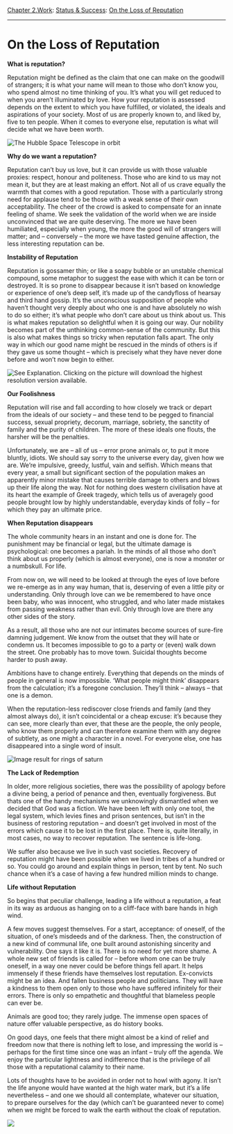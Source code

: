 [Chapter 2.Work](https://www.theschooloflife.com/thebookoflife/category/work/): [Status & Success](https://www.theschooloflife.com/thebookoflife/category/work/status-and-success/): [On the Loss of Reputation](https://www.theschooloflife.com/thebookoflife/on-the-loss-of-reputation/)

* * *

# On the Loss of Reputation

**What is reputation?**

Reputation might be defined as the claim that one can make on the goodwill of strangers; it is what your name will mean to those who don’t know you, who spend almost no time thinking of you. It’s what you will get reduced to when you aren’t illuminated by love. How your reputation is assessed depends on the extent to which you have fulfilled, or violated, the ideals and aspirations of your society. Most of us are properly known to, and liked by, five to ten people. When it comes to everyone else, reputation is what will decide what we have been worth.

![The Hubble Space Telescope in orbit](https://cdn.spacetelescope.org/archives/images/thumb700x/hubble_earth_sp01.jpg)

**Why do we want a reputation?**

Reputation can’t buy us love, but it can provide us with those valuable proxies: respect, honour and politeness. Those who are kind to us may not mean it, but they are at least making an effort. Not all of us crave equally the warmth that comes with a good reputation. Those with a particularly strong need for applause tend to be those with a weak sense of their own acceptability. The cheer of the crowd is asked to compensate for an innate feeling of shame. We seek the validation of the world when we are inside unconvinced that we are quite deserving. The more we have been humiliated, especially when young, the more the good will of strangers will matter; and – conversely – the more we have tasted genuine affection, the less interesting reputation can be.

**Instability of Reputation**

Reputation is gossamer thin; or like a soapy bubble or an unstable chemical compound, some metaphor to suggest the ease with which it can be torn or destroyed. It is so prone to disappear because it isn’t based on knowledge or experience of one’s deep self, it’s made up of the candyfloss of hearsay and third hand gossip. It’s the unconscious supposition of people who haven’t thought very deeply about who one is and have absolutely no wish to do so either; it’s what people who don’t care about us think about us. This is what makes reputation so delightful when it is going our way. Our nobility becomes part of the unthinking common-sense of the community. But this is also what makes things so tricky when reputation falls apart. The only way in which our good name might be rescued in the minds of others is if they gave us some thought – which is precisely what they have never done before and won’t now begin to either.

![See Explanation. Clicking on the picture will download the highest resolution version available.](https://apod.nasa.gov/apod/image/1810/NGC1672_Hubble_1080.jpg)

**Our Foolishness**

Reputation will rise and fall according to how closely we track or depart from the ideals of our society – and these tend to be pegged to financial success, sexual propriety, decorum, marriage, sobriety, the sanctity of family and the purity of children. The more of these ideals one flouts, the harsher will be the penalties.

Unfortunately, we are – all of us – error prone animals or, to put it more bluntly, idiots. We should say sorry to the universe every day, given how we are. We’re impulsive, greedy, lustful, vain and selfish. Which means that every year, a small but significant section of the population makes an apparently minor mistake that causes terrible damage to others and blows up their life along the way. Not for nothing does western civilisation have at its heart the example of Greek tragedy, which tells us of averagely good people brought low by highly understandable, everyday kinds of folly – for which they pay an ultimate price.

**When Reputation disappears**

The whole community hears in an instant and one is done for. The punishment may be financial or legal, but the ultimate damage is psychological: one becomes a pariah. In the minds of all those who don’t think about us properly (which is almost everyone), one is now a monster or a numbskull. For life.

From now on, we will need to be looked at through the eyes of love before we re-emerge as in any way human, that is, deserving of even a little pity or understanding. Only through love can we be remembered to have once been baby, who was innocent, who struggled, and who later made mistakes from passing weakness rather than evil. Only through love are there any other sides of the story.

As a result, all those who are not our intimates become sources of sure-fire damning judgement. We know from the outset that they will hate or condemn us. It becomes impossible to go to a party or (even) walk down the street. One probably has to move town. Suicidal thoughts become harder to push away.

Ambitions have to change entirely. Everything that depends on the minds of people in general is now impossible. ‘What people might think’ disappears from the calculation; it’s a foregone conclusion. They’ll think – always – that one is a demon.

When the reputation-less rediscover close friends and family (and they almost always do), it isn’t coincidental or a cheap excuse: it’s because they can see, more clearly than ever, that these are the people, the only people, who know them properly and can therefore examine them with any degree of subtlety, as one might a character in a novel. For everyone else, one has disappeared into a single word of insult.

![Image result for rings of saturn](https://cdn-images-1.medium.com/max/1200/0*K-_iLpaoMAMlFakr.jpg)

**The Lack of Redemption**

In older, more religious societies, there was the possibility of apology before a divine being, a period of penance and then, eventually forgiveness. But thats one of the handy mechanisms we unknowingly dismantled when we decided that God was a fiction. We have been left with only one tool, the legal system, which levies fines and prison sentences, but isn’t in the business of restoring reputation – and doesn’t get involved in most of the errors which cause it to be lost in the first place. There is, quite literally, in most cases, no way to recover reputation. The sentence is life-long.

We suffer also because we live in such vast societies. Recovery of reputation might have been possible when we lived in tribes of a hundred or so. You could go around and explain things in person, tent by tent. No such chance when it’s a case of having a few hundred million minds to change.

**Life without Reputation**

So begins that peculiar challenge, leading a life without a reputation, a feat in its way as arduous as hanging on to a cliff-face with bare hands in high wind.

A few moves suggest themselves. For a start, acceptance: of oneself, of the situation, of one’s misdeeds and of the darkness. Then, the construction of a new kind of communal life, one built around astonishing sincerity and vulnerability. One says it like it is. There is no need for yet more shame. A whole new set of friends is called for – before whom one can be truly oneself, in a way one never could be before things fell apart. It helps immensely if these friends have themselves lost reputation. Ex-convicts might be an idea. And fallen business people and politicians. They will have a kindness to them open only to those who have suffered infinitely for their errors. There is only so empathetic and thoughtful that blameless people can ever be.

Animals are good too; they rarely judge. The immense open spaces of nature offer valuable perspective, as do history books.

On good days, one feels that there might almost be a kind of relief and freedom now that there is nothing left to lose, and impressing the world is – perhaps for the first time since one was an infant – truly off the agenda. We enjoy the particular lightness and indifference that is the privilege of all those with a reputational calamity to their name.

Lots of thoughts have to be avoided in order not to howl with agony. It isn’t the life anyone would have wanted at the high water mark, but it’s a life nevertheless – and one we should all contemplate, whatever our situation, to prepare ourselves for the day (which can’t be guaranteed never to come) when we might be forced to walk the earth without the cloak of reputation.

[![](https://img.youtube.com/vi/k-k23Lk9njY/0.jpg)](https://www.youtube.com/embed/k-k23Lk9njY '')
